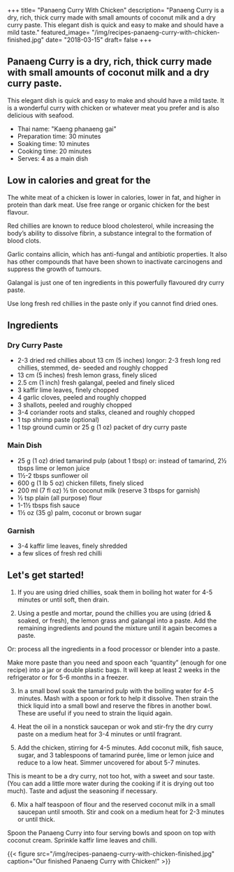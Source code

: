 +++
title= "Panaeng Curry With Chicken"
description= "Panaeng Curry is a dry, rich, thick curry made with small amounts of coconut milk and a dry curry paste. This elegant dish is quick and easy to make and should have a mild taste."
featured_image= "/img/recipes-panaeng-curry-with-chicken-finished.jpg"
date= "2018-03-15"
draft= false
+++

## Panaeng Curry is a dry, rich, thick curry made with small amounts of coconut milk and a dry curry paste.

This elegant dish is quick and easy to make and should have a mild taste. It is a wonderful curry with chicken or whatever meat you prefer and is also delicious with seafood.

- Thai name: "Kaeng phanaeng gai"
- Preparation time: 30 minutes
- Soaking time: 10 minutes
- Cooking time: 20 minutes
- Serves: 4 as a main dish

## Low in calories and great for the 

The white meat of a chicken is lower in calories, lower in fat, and higher in protein than dark meat. Use free range or organic chicken for the best flavour.

Red chillies are known to reduce blood cholesterol, while increasing the body’s ability to dissolve fibrin, a substance integral to the formation of blood clots.

Garlic contains allicin, which has anti-fungal and antibiotic properties. It also has other compounds that have been shown to inactivate carcinogens and suppress the growth of tumours.

Galangal is just one of ten ingredients in this powerfully flavoured dry curry paste.

Use long fresh red chillies in the paste only if you cannot find dried ones.

## Ingredients

### Dry Curry Paste

- 2-3 dried red chillies about 13 cm (5 inches) longor: 2-3 fresh long red chillies, stemmed, de- seeded and roughly chopped
- 13 cm (5 inches) fresh lemon grass, finely sliced
- 2.5 cm (1 inch) fresh galangal, peeled and finely sliced
- 3 kaffir lime leaves, finely chopped
- 4 garlic cloves, peeled and roughly chopped
- 3 shallots, peeled and roughly chopped
- 3-4 coriander roots and stalks, cleaned and roughly chopped
- 1 tsp shrimp paste (optional)
- 1 tsp ground cumin or 25 g (1 oz) packet of dry curry paste

### Main Dish

- 25 g (1 oz) dried tamarind pulp (about 1 tbsp) or: instead of tamarind, 2½ tbsps lime or lemon juice
- 1½-2 tbsps sunflower oil
- 600 g (1 lb 5 oz) chicken fillets, finely sliced
- 200 ml (7 fl oz) ½ tin coconut milk (reserve 3 tbsps for garnish)
- ½ tsp plain (all purpose) flour
- 1-1½ tbsps fish sauce
- 1½ oz (35 g) palm, coconut or brown sugar

### Garnish

- 3-4 kaffir lime leaves, finely shredded
- a few slices of fresh red chilli

## Let's get started!

1) If you are using dried chillies, soak them in boiling hot water for 4-5 minutes or until soft, then drain.

2) Using a pestle and mortar, pound the chillies you are using (dried & soaked, or fresh), the lemon grass and galangal into a paste. Add the remaining ingredients and pound the mixture until it again becomes a paste.

Or: process all the ingredients in a food processor or blender into a paste.

Make more paste than you need and spoon each “quantity” (enough for one recipe) into a jar or double plastic bags. It will keep at least 2 weeks in the refrigerator or for 5-6 months in a freezer.

3) In a small bowl soak the tamarind pulp with the boiling water for 4-5 minutes. Mash with a spoon or fork to help it dissolve. Then strain the thick liquid into a small bowl and reserve the fibres in another bowl. These are useful if you need to strain the liquid again.

4) Heat the oil in a nonstick saucepan or wok and stir-fry the dry curry paste on a medium heat for 3-4 minutes or until fragrant.

5) Add the chicken, stirring for 4-5 minutes. Add coconut milk, fish sauce, sugar, and 3 tablespoons of tamarind purée, lime or lemon juice and reduce to a low heat. Simmer uncovered for about 5-7 minutes. 

This is meant to be a dry curry, not too hot, with a sweet and sour taste. (You can add a little more water during the cooking if it is drying out too much). Taste and adjust the seasoning if necessary.

6) Mix a half teaspoon of flour and the reserved coconut milk in a small saucepan until smooth. Stir and cook on a medium heat for 2-3 minutes or until thick.

Spoon the Panaeng Curry into four serving bowls and spoon on top with coconut cream. Sprinkle kaffir lime leaves and chilli.

{{< figure src="/img/recipes-panaeng-curry-with-chicken-finished.jpg" caption="Our finished Panaeng Curry with Chicken!" >}}